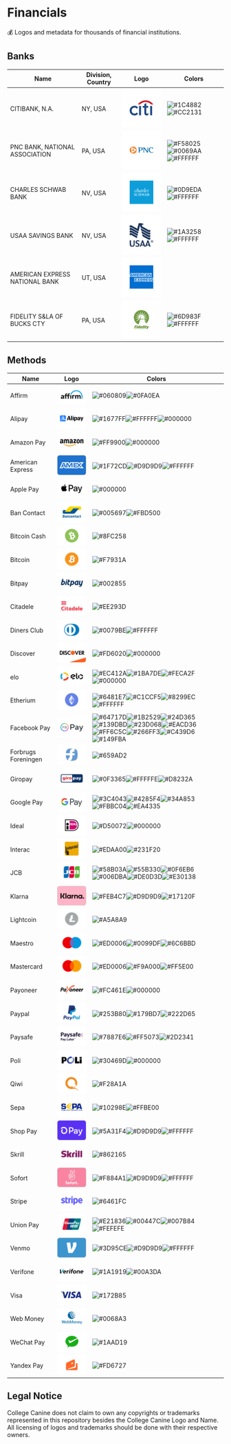 # Financials

💰 Logos and metadata for thousands of financial institutions.

## Banks

| Name | Division, Country | Logo | Colors |
| ---- | ----------------- | ---- | ------ |
| CITIBANK, N.A. | NY, USA | ![CITIBANK, N.A. Logo](https://raw.githubusercontent.com/College-Canine/financial/master/logos/bank/citibank.svg) | ![#1C4882](https://placehold.co/15x15/1C4882/1C4882.png)![#CC2131](https://placehold.co/15x15/CC2131/CC2131.png) |
| PNC BANK, NATIONAL ASSOCIATION | PA, USA | ![PNC BANK, NATIONAL ASSOCIATION Logo](https://raw.githubusercontent.com/College-Canine/financial/master/logos/bank/pnc.svg) | ![#F58025](https://placehold.co/15x15/F58025/F58025.png)![#0069AA](https://placehold.co/15x15/0069AA/0069AA.png)![#FFFFFF](https://placehold.co/15x15/FFFFFF/FFFFFF.png) |
| CHARLES SCHWAB BANK | NV, USA | ![CHARLES SCHWAB BANK Logo](https://raw.githubusercontent.com/College-Canine/financial/master/logos/bank/schwab.svg) | ![#0D9EDA](https://placehold.co/15x15/0D9EDA/0D9EDA.png)![#FFFFFF](https://placehold.co/15x15/FFFFFF/FFFFFF.png) |
| USAA SAVINGS BANK | NV, USA | ![USAA SAVINGS BANK Logo](https://raw.githubusercontent.com/College-Canine/financial/master/logos/bank/usaa.svg) | ![#1A3258](https://placehold.co/15x15/1A3258/1A3258.png)![#FFFFFF](https://placehold.co/15x15/FFFFFF/FFFFFF.png) |
| AMERICAN EXPRESS NATIONAL BANK | UT, USA | ![AMERICAN EXPRESS NATIONAL BANK Logo](https://raw.githubusercontent.com/College-Canine/financial/master/logos/bank/amex.svg) |  |
| FIDELITY S&LA OF BUCKS CTY | PA, USA | ![FIDELITY S&LA OF BUCKS CTY Logo](https://raw.githubusercontent.com/College-Canine/financial/master/logos/bank/fidelity.svg) | ![#6D983F](https://placehold.co/15x15/6D983F/6D983F.png)![#FFFFFF](https://placehold.co/15x15/FFFFFF/FFFFFF.png) |

## Methods

| Name | Logo | Colors |
| ---- | ---- | ------ |
| Affirm | ![Affirm Logo](https://raw.githubusercontent.com/College-Canine/financial/master/logos/method/affirm.svg) | ![#060809](https://placehold.co/15x15/060809/060809.png)![#0FA0EA](https://placehold.co/15x15/0FA0EA/0FA0EA.png) |
| Alipay | ![Alipay Logo](https://raw.githubusercontent.com/College-Canine/financial/master/logos/method/alipay.svg) | ![#1677FF](https://placehold.co/15x15/1677FF/1677FF.png)![#FFFFFF](https://placehold.co/15x15/FFFFFF/FFFFFF.png)![#000000](https://placehold.co/15x15/000000/000000.png) |
| Amazon Pay | ![Amazon Pay Logo](https://raw.githubusercontent.com/College-Canine/financial/master/logos/method/amazon.svg) | ![#FF9900](https://placehold.co/15x15/FF9900/FF9900.png)![#000000](https://placehold.co/15x15/000000/000000.png) |
| American Express | ![American Express Logo](https://raw.githubusercontent.com/College-Canine/financial/master/logos/method/amex.svg) | ![#1F72CD](https://placehold.co/15x15/1F72CD/1F72CD.png)![#D9D9D9](https://placehold.co/15x15/D9D9D9/D9D9D9.png)![#FFFFFF](https://placehold.co/15x15/FFFFFF/FFFFFF.png) |
| Apple Pay | ![Apple Pay Logo](https://raw.githubusercontent.com/College-Canine/financial/master/logos/method/apple-pay.svg) | ![#000000](https://placehold.co/15x15/000000/000000.png) |
| Ban Contact | ![Ban Contact Logo](https://raw.githubusercontent.com/College-Canine/financial/master/logos/method/ban-contact.svg) | ![#005697](https://placehold.co/15x15/005697/005697.png)![#FBD500](https://placehold.co/15x15/FBD500/FBD500.png) |
| Bitcoin Cash | ![Bitcoin Cash Logo](https://raw.githubusercontent.com/College-Canine/financial/master/logos/method/bitcoin-cash.svg) | ![#8FC258](https://placehold.co/15x15/8FC258/8FC258.png) |
| Bitcoin | ![Bitcoin Logo](https://raw.githubusercontent.com/College-Canine/financial/master/logos/method/bitcoin.svg) | ![#F7931A](https://placehold.co/15x15/F7931A/F7931A.png) |
| Bitpay | ![Bitpay Logo](https://raw.githubusercontent.com/College-Canine/financial/master/logos/method/bitpay.svg) | ![#002855](https://placehold.co/15x15/002855/002855.png) |
| Citadele | ![Citadele Logo](https://raw.githubusercontent.com/College-Canine/financial/master/logos/method/citadele.svg) | ![#EE293D](https://placehold.co/15x15/EE293D/EE293D.png) |
| Diners Club | ![Diners Club Logo](https://raw.githubusercontent.com/College-Canine/financial/master/logos/method/diners-club.svg) | ![#0079BE](https://placehold.co/15x15/0079BE/0079BE.png)![#FFFFFF](https://placehold.co/15x15/FFFFFF/FFFFFF.png) |
| Discover | ![Discover Logo](https://raw.githubusercontent.com/College-Canine/financial/master/logos/method/discover.svg) | ![#FD6020](https://placehold.co/15x15/FD6020/FD6020.png)![#000000](https://placehold.co/15x15/000000/000000.png) |
| elo | ![elo Logo](https://raw.githubusercontent.com/College-Canine/financial/master/logos/method/elo.svg) | ![#EC412A](https://placehold.co/15x15/EC412A/EC412A.png)![#1BA7DE](https://placehold.co/15x15/1BA7DE/1BA7DE.png)![#FECA2F](https://placehold.co/15x15/FECA2F/FECA2F.png)![#000000](https://placehold.co/15x15/000000/000000.png) |
| Etherium | ![Etherium Logo](https://raw.githubusercontent.com/College-Canine/financial/master/logos/method/etherium.svg) | ![#6481E7](https://placehold.co/15x15/6481E7/6481E7.png)![#C1CCF5](https://placehold.co/15x15/C1CCF5/C1CCF5.png)![#8299EC](https://placehold.co/15x15/8299EC/8299EC.png)![#FFFFFF](https://placehold.co/15x15/FFFFFF/FFFFFF.png) |
| Facebook Pay | ![Facebook Pay Logo](https://raw.githubusercontent.com/College-Canine/financial/master/logos/method/facebook-pay.svg) | ![#64717D](https://placehold.co/15x15/64717D/64717D.png)![#1B2529](https://placehold.co/15x15/1B2529/1B2529.png)![#24D365](https://placehold.co/15x15/24D365/24D365.png)![#139DBD](https://placehold.co/15x15/139DBD/139DBD.png)![#23D068](https://placehold.co/15x15/23D068/23D068.png)![#EACD36](https://placehold.co/15x15/EACD36/EACD36.png)![#FF6C5C](https://placehold.co/15x15/FF6C5C/FF6C5C.png)![#266FF3](https://placehold.co/15x15/266FF3/266FF3.png)![#C439D6](https://placehold.co/15x15/C439D6/C439D6.png)![#149FBA](https://placehold.co/15x15/149FBA/149FBA.png) |
| Forbrugs Foreningen | ![Forbrugs Foreningen Logo](https://raw.githubusercontent.com/College-Canine/financial/master/logos/method/forbrugs-foreningen.svg) | ![#659AD2](https://placehold.co/15x15/659AD2/659AD2.png) |
| Giropay | ![Giropay Logo](https://raw.githubusercontent.com/College-Canine/financial/master/logos/method/giropay.svg) | ![#0F3365](https://placehold.co/15x15/0F3365/0F3365.png)![#FFFFFE](https://placehold.co/15x15/FFFFFE/FFFFFE.png)![#D8232A](https://placehold.co/15x15/D8232A/D8232A.png) |
| Google Pay | ![Google Pay Logo](https://raw.githubusercontent.com/College-Canine/financial/master/logos/method/google-pay.svg) | ![#3C4043](https://placehold.co/15x15/3C4043/3C4043.png)![#4285F4](https://placehold.co/15x15/4285F4/4285F4.png)![#34A853](https://placehold.co/15x15/34A853/34A853.png)![#FBBC04](https://placehold.co/15x15/FBBC04/FBBC04.png)![#EA4335](https://placehold.co/15x15/EA4335/EA4335.png) |
| Ideal | ![Ideal Logo](https://raw.githubusercontent.com/College-Canine/financial/master/logos/method/ideal.svg) | ![#D50072](https://placehold.co/15x15/D50072/D50072.png)![#000000](https://placehold.co/15x15/000000/000000.png) |
| Interac | ![Interac Logo](https://raw.githubusercontent.com/College-Canine/financial/master/logos/method/interac.svg) | ![#EDAA00](https://placehold.co/15x15/EDAA00/EDAA00.png)![#231F20](https://placehold.co/15x15/231F20/231F20.png) |
| JCB | ![JCB Logo](https://raw.githubusercontent.com/College-Canine/financial/master/logos/method/jcb.svg) | ![#58B03A](https://placehold.co/15x15/58B03A/58B03A.png)![#55B330](https://placehold.co/15x15/55B330/55B330.png)![#0F6EB6](https://placehold.co/15x15/0F6EB6/0F6EB6.png)![#006DBA](https://placehold.co/15x15/006DBA/006DBA.png)![#DE0D3D](https://placehold.co/15x15/DE0D3D/DE0D3D.png)![#E30138](https://placehold.co/15x15/E30138/E30138.png) |
| Klarna | ![Klarna Logo](https://raw.githubusercontent.com/College-Canine/financial/master/logos/method/klarna.svg) | ![#FEB4C7](https://placehold.co/15x15/FEB4C7/FEB4C7.png)![#D9D9D9](https://placehold.co/15x15/D9D9D9/D9D9D9.png)![#17120F](https://placehold.co/15x15/17120F/17120F.png) |
| Lightcoin | ![Lightcoin Logo](https://raw.githubusercontent.com/College-Canine/financial/master/logos/method/lightcoin.svg) | ![#A5A8A9](https://placehold.co/15x15/A5A8A9/A5A8A9.png) |
| Maestro | ![Maestro Logo](https://raw.githubusercontent.com/College-Canine/financial/master/logos/method/maestro.svg) | ![#ED0006](https://placehold.co/15x15/ED0006/ED0006.png)![#0099DF](https://placehold.co/15x15/0099DF/0099DF.png)![#6C6BBD](https://placehold.co/15x15/6C6BBD/6C6BBD.png) |
| Mastercard | ![Mastercard Logo](https://raw.githubusercontent.com/College-Canine/financial/master/logos/method/mastercard.svg) | ![#ED0006](https://placehold.co/15x15/ED0006/ED0006.png)![#F9A000](https://placehold.co/15x15/F9A000/F9A000.png)![#FF5E00](https://placehold.co/15x15/FF5E00/FF5E00.png) |
| Payoneer | ![Payoneer Logo](https://raw.githubusercontent.com/College-Canine/financial/master/logos/method/payoneer.svg) | ![#FC461E](https://placehold.co/15x15/FC461E/FC461E.png)![#000000](https://placehold.co/15x15/000000/000000.png) |
| Paypal | ![Paypal Logo](https://raw.githubusercontent.com/College-Canine/financial/master/logos/method/paypal.svg) | ![#253B80](https://placehold.co/15x15/253B80/253B80.png)![#179BD7](https://placehold.co/15x15/179BD7/179BD7.png)![#222D65](https://placehold.co/15x15/222D65/222D65.png) |
| Paysafe | ![Paysafe Logo](https://raw.githubusercontent.com/College-Canine/financial/master/logos/method/paysafe.svg) | ![#7887E6](https://placehold.co/15x15/7887E6/7887E6.png)![#FF5073](https://placehold.co/15x15/FF5073/FF5073.png)![#2D2341](https://placehold.co/15x15/2D2341/2D2341.png) |
| Poli | ![Poli Logo](https://raw.githubusercontent.com/College-Canine/financial/master/logos/method/poli.svg) | ![#30469D](https://placehold.co/15x15/30469D/30469D.png)![#000000](https://placehold.co/15x15/000000/000000.png) |
| Qiwi | ![Qiwi Logo](https://raw.githubusercontent.com/College-Canine/financial/master/logos/method/qiwi.svg) | ![#F28A1A](https://placehold.co/15x15/F28A1A/F28A1A.png) |
| Sepa | ![Sepa Logo](https://raw.githubusercontent.com/College-Canine/financial/master/logos/method/sepa.svg) | ![#10298E](https://placehold.co/15x15/10298E/10298E.png)![#FFBE00](https://placehold.co/15x15/FFBE00/FFBE00.png) |
| Shop Pay | ![Shop Pay Logo](https://raw.githubusercontent.com/College-Canine/financial/master/logos/method/shop-pay.svg) | ![#5A31F4](https://placehold.co/15x15/5A31F4/5A31F4.png)![#D9D9D9](https://placehold.co/15x15/D9D9D9/D9D9D9.png)![#FFFFFF](https://placehold.co/15x15/FFFFFF/FFFFFF.png) |
| Skrill | ![Skrill Logo](https://raw.githubusercontent.com/College-Canine/financial/master/logos/method/skrill.svg) | ![#862165](https://placehold.co/15x15/862165/862165.png) |
| Sofort | ![Sofort Logo](https://raw.githubusercontent.com/College-Canine/financial/master/logos/method/sofort.svg) | ![#F884A1](https://placehold.co/15x15/F884A1/F884A1.png)![#D9D9D9](https://placehold.co/15x15/D9D9D9/D9D9D9.png)![#FFFFFF](https://placehold.co/15x15/FFFFFF/FFFFFF.png) |
| Stripe | ![Stripe Logo](https://raw.githubusercontent.com/College-Canine/financial/master/logos/method/stripe.svg) | ![#6461FC](https://placehold.co/15x15/6461FC/6461FC.png) |
| Union Pay | ![Union Pay Logo](https://raw.githubusercontent.com/College-Canine/financial/master/logos/method/union-pay.svg) | ![#E21836](https://placehold.co/15x15/E21836/E21836.png)![#00447C](https://placehold.co/15x15/00447C/00447C.png)![#007B84](https://placehold.co/15x15/007B84/007B84.png)![#FEFEFE](https://placehold.co/15x15/FEFEFE/FEFEFE.png) |
| Venmo | ![Venmo Logo](https://raw.githubusercontent.com/College-Canine/financial/master/logos/method/venmo.svg) | ![#3D95CE](https://placehold.co/15x15/3D95CE/3D95CE.png)![#D9D9D9](https://placehold.co/15x15/D9D9D9/D9D9D9.png)![#FFFFFF](https://placehold.co/15x15/FFFFFF/FFFFFF.png) |
| Verifone | ![Verifone Logo](https://raw.githubusercontent.com/College-Canine/financial/master/logos/method/verifone.svg) | ![#1A1919](https://placehold.co/15x15/1A1919/1A1919.png)![#00A3DA](https://placehold.co/15x15/00A3DA/00A3DA.png) |
| Visa | ![Visa Logo](https://raw.githubusercontent.com/College-Canine/financial/master/logos/method/visa.svg) | ![#172B85](https://placehold.co/15x15/172B85/172B85.png) |
| Web Money | ![Web Money Logo](https://raw.githubusercontent.com/College-Canine/financial/master/logos/method/web-money.svg) | ![#0068A3](https://placehold.co/15x15/0068A3/0068A3.png) |
| WeChat Pay | ![WeChat Pay Logo](https://raw.githubusercontent.com/College-Canine/financial/master/logos/method/wechat.svg) | ![#1AAD19](https://placehold.co/15x15/1AAD19/1AAD19.png) |
| Yandex Pay | ![Yandex Pay Logo](https://raw.githubusercontent.com/College-Canine/financial/master/logos/method/yandex.svg) | ![#FD6727](https://placehold.co/15x15/FD6727/FD6727.png) |

## Legal Notice

College Canine does not claim to own any copyrights or trademarks represented in this repository besides the College Canine Logo and Name. All licensing of logos and trademarks should be done with their respective owners.
